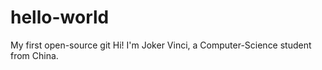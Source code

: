 # hello-world
My first open-source git
Hi!
I'm Joker Vinci, a Computer-Science student from China. 
